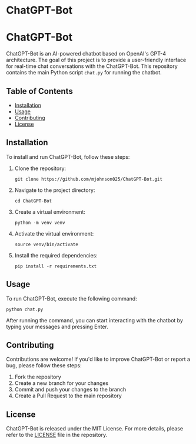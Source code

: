 # ChatGPT-Bot
<h1>ChatGPT-Bot</h1>
    <p>
        ChatGPT-Bot is an AI-powered chatbot based on OpenAI's GPT-4 architecture. The goal of this project is to provide a user-friendly interface for real-time chat conversations with the ChatGPT-Bot. This repository contains the main Python script <code>chat.py</code> for running the chatbot.
    </p>
    <h2>Table of Contents</h2>
<ul>
    <li><a href="#installation">Installation</a></li>
    <li><a href="#usage">Usage</a></li>
    <li><a href="#contributing">Contributing</a></li>
    <li><a href="#license">License</a></li>
</ul>

<h2 id="installation">Installation</h2>
<p>
    To install and run ChatGPT-Bot, follow these steps:
</p>
<ol>
    <li>Clone the repository:</li>
    <pre><code>git clone https://github.com/mjohnson025/ChatGPT-Bot.git</code></pre>
    <li>Navigate to the project directory:</li>
    <pre><code>cd ChatGPT-Bot</code></pre>
    <li>Create a virtual environment:</li>
    <pre><code>python -m venv venv</code></pre>
    <li>Activate the virtual environment:</li>
    <pre><code>source venv/bin/activate</code></pre>
    <li>Install the required dependencies:</li>
    <pre><code>pip install -r requirements.txt</code></pre>
</ol>

<h2 id="usage">Usage</h2>
<p>
    To run ChatGPT-Bot, execute the following command:
</p>
<pre><code>python chat.py</code></pre>
<p>
    After running the command, you can start interacting with the chatbot by typing your messages and pressing Enter.
</p>

<h2 id="contributing">Contributing</h2>
<p>
    Contributions are welcome! If you'd like to improve ChatGPT-Bot or report a bug, please follow these steps:
</p>
<ol>
    <li>Fork the repository</li>
    <li>Create a new branch for your changes</li>
    <li>Commit and push your changes to the branch</li>
    <li>Create a Pull Request to the main repository</li>
</ol>

<h2 id="license">License</h2>
<p>
    ChatGPT-Bot is released under the MIT License. For more details, please refer to the <a href="https://github.com/mjohnson025/ChatGPT-Bot/blob/main/LICENSE">LICENSE</a> file in the repository.
</p>
